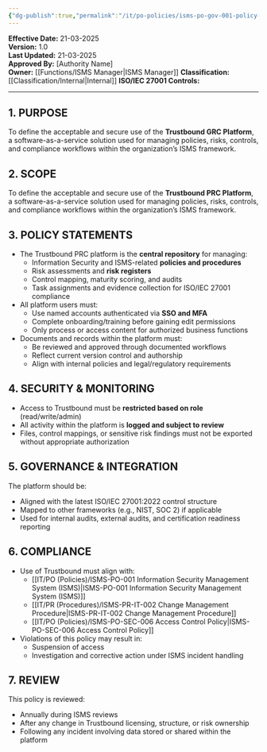 ```yaml
---
{"dg-publish":true,"permalink":"/it/po-policies/isms-po-gov-001-policy-statement-use-of-the-trustbound-grc-platform/","tags":["Governance","trustbound","policy"],"noteIcon":"lightbulb"}
---
```


 
**Effective Date:** 21-03-2025  
**Version:** 1.0  
**Last Updated:** 21-03-2025  
**Approved By:** [Authority Name]  
**Owner:** [[Functions/ISMS Manager\|ISMS Manager]]
**Classification:** [[Classification/Internal\|Internal]]
**ISO/IEC 27001 Controls:** 

---
## **1. PURPOSE**  
To define the acceptable and secure use of the **Trustbound GRC Platform**, a software-as-a-service solution used for managing policies, risks, controls, and compliance workflows within the organization’s ISMS framework.
## **2. SCOPE**
To define the acceptable and secure use of the **Trustbound PRC Platform**, a software-as-a-service solution used for managing policies, risks, controls, and compliance workflows within the organization’s ISMS framework.
 
## **3. POLICY STATEMENTS** 
 - The Trustbound PRC platform is the **central repository** for managing:
    - Information Security and ISMS-related **policies and procedures**
    - Risk assessments and **risk registers**
    - Control mapping, maturity scoring, and audits
    - Task assignments and evidence collection for ISO/IEC 27001 compliance
- All platform users must:
    - Use named accounts authenticated via **SSO and MFA**
    - Complete onboarding/training before gaining edit permissions
    - Only process or access content for authorized business functions
- Documents and records within the platform must:
    - Be reviewed and approved through documented workflows
    - Reflect current version control and authorship
    - Align with internal policies and legal/regulatory requirements
## **4. SECURITY & MONITORING**
- Access to Trustbound must be **restricted based on role** (read/write/admin)
- All activity within the platform is **logged and subject to review**
- Files, control mappings, or sensitive risk findings must not be exported without appropriate authorization
## **5. GOVERNANCE & INTEGRATION**  
The platform should be:
- Aligned with the latest ISO/IEC 27001:2022 control structure
- Mapped to other frameworks (e.g., NIST, SOC 2) if applicable
- Used for internal audits, external audits, and certification readiness reporting
## **6. COMPLIANCE**  
- Use of Trustbound must align with:
    - [[IT/PO (Policies)/ISMS-PO-001 Information Security Management System (ISMS)\|ISMS-PO-001 Information Security Management System (ISMS)]]
    - [[IT/PR (Procedures)/ISMS-PR-IT-002 Change Management Procedure\|ISMS-PR-IT-002 Change Management Procedure]]
    - [[IT/PO (Policies)/ISMS-PO-SEC-006 Access Control Policy\|ISMS-PO-SEC-006 Access Control Policy]]
- Violations of this policy may result in:
    - Suspension of access
    - Investigation and corrective action under ISMS incident handling
## **7. REVIEW**  
This policy is reviewed:
- Annually during ISMS reviews
- After any change in Trustbound licensing, structure, or risk ownership
- Following any incident involving data stored or shared within the platform





